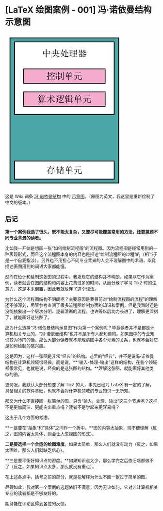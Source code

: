 # [LaTeX 绘图案例 - 001] 冯·诺依曼结构示意图

<!-- “一个新的工具应当尽可能照顾初学者。入门时每多花一分钟，工具的使用者就会减少一半。”（摘自 Hansimov 《工具朋克》） -->

<!-- ![von neumann architecture](./images/Von_Neumann_Architecture.svg.png) -->
![von neumann architecture](./von-neumann.png)

这是 Wiki 词条 [冯·诺依曼结构](https://en.wikipedia.org/wiki/Von_Neumann_architecture) 中的 [示意图](https://en.wikipedia.org/wiki/File:Von_Neumann_Architecture.svg)。（原图为英文，我这里是重新绘制了中文的版本。）

## 后记

**第一个案例我选了很久，既不能太复杂，又要尽可能覆盖常用的方法，还要兼顾不同专业背景的读者。**

比如我一开始是想画一张“如何绘制流程图”的流程图。因为流程图是经常用到的一种表现形式，而且这个流程图本身的内容也是描述“绘制流程图的过程”的（相当于是一个自我指涉）。另外也不用担心不同专业背景的人会不理解图中的术语，毕竟描述画图用到的词语大家都能懂。

然而在设计和绘制这张图的过程中，我发现它的结构并不明朗。如果以它作为案例，读者就会在图的结构和内容上花费过多的时间，从而分散了学习 TikZ 时的注意力，这是本末倒置，因此我就放弃了这个想法。

为什么这个流程图结构不明朗呢？主要原因是我目前对“绘制流程图的流程”的理解还不够深刻，尽管参考查阅了很多流程图绘制方面的知识和案例，但是我暂时还是没能抽象出一个层次分明、逻辑清晰的流程。也许等以后功力长进了，理解更深刻了，就能画好这张图了。

那为什么选择“冯·诺依曼结构示意图”作为第一个案例呢？毕竟读者并不是都是计算机相关专业的，“冯·诺依曼结构”也并不是所有人都知道的。如果图中的专业知识较为冷门的话，那么大部分读者就不能理清图中各个元素的关系，也就不会对它是如何绘制的感兴趣。

这是因为，这样一张图是非常“经典”的结构。这里的“经典”，并不是说冯·诺依曼结构在计算机领域很经典，而是说，**“输入-处理-输出”这样的结构，在各个领域都很常见，也就是说，经典的是这张图的结构。**理解这张图，就能画好其他类似的图。

更何况，我默认大部分想要了解 TikZ 的人，事先已经对 LaTeX 有一定的了解，具备相关的软件基础，也就不会对计算机领域的专业知识一无所知。

那又为什么不直接画一张简单的图，只含“输入、处理、输出”这三个节点呢？这样不是更加简洁、更能突出重点吗？读者不是学起来更容易吗？

这出于几个方面的考虑。

**一是要在“抽象”和“具体”之间作一个折中。**图的内容太抽象，则不便理解（反之，图的内容太具体，则会让人忽视图的形式）。

**二是要选择一个合适的绘图难度**。如果太简单，那么人们就没有动力（反之，如果太困难，那么人们就缺乏信心）。

**三是要平衡好知识点的密度。**如果知识点太少，那么学完之后依旧啥都做不了（反之，如果知识点太多，那么就没有重点）。

在上述各点中，括号之前的部分，就是在解释为什么不画一张过于简单的图。

尽管如此，我对第一个案例的选题依旧不满意，因为无论如何，它对非计算机相关专业的读者都是不够友好的。

期待能在评论区得到各位的反馈。


